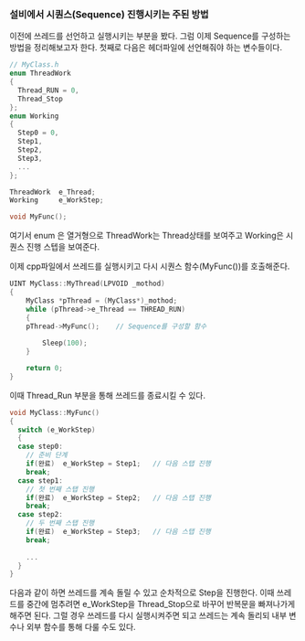 ### 설비에서 시퀀스(Sequence) 진행시키는 주된 방법

이전에 쓰레드를 선언하고 실행시키는 부분을 봤다.
그럼 이제 Sequence를 구성하는 방법을 정리해보고자 한다.
첫째로 다음은 헤더파일에 선언해줘야 하는 변수들이다.

```cpp
// MyClass.h
enum ThreadWork
{
  Thread_RUN = 0,
  Thread_Stop
};
enum Working
{
  Step0 = 0,
  Step1,
  Step2,
  Step3,
  ...
};

ThreadWork  e_Thread;
Working     e_WorkStep;

void MyFunc();
```

여기서 enum 은 열거형으로 ThreadWork는 Thread상태를 보여주고 Working은 시퀀스 진행 스텝을 보여준다.

이제 cpp파일에서 쓰레드를 실행시키고 다시 시퀀스 함수(MyFunc())를 호출해준다.

```cpp
UINT MyClass::MyThread(LPVOID _mothod)
{
	MyClass *pThread = (MyClass*)_mothod;
	while (pThread->e_Thread == THREAD_RUN)
	{
    pThread->MyFunc();    // Sequence를 구성할 함수
  
		Sleep(100);
	}

	return 0;
}
```

이때 Thread_Run 부분을 통해 쓰레드를 종료시킬 수 있다.

```cpp
void MyClass::MyFunc()
{
  switch (e_WorkStep)
  {
  case step0:
    // 준비 단계
    if(완료)  e_WorkStep = Step1;   // 다음 스탭 진행
    break;
  case step1:
    // 첫 번째 스탭 진행
    if(완료)  e_WorkStep = Step2;   // 다음 스탭 진행
    break;
  case step2:
    // 두 번째 스탭 진행
    if(완료)  e_WorkStep = Step3;   // 다음 스탭 진행
    break;
    
    ...
  }
}
```

다음과 같이 하면 쓰레드를 계속 돌릴 수 있고 순차적으로 Step을 진행한다.
이때 쓰레드를 중간에 멈추려면 e_WorkStep을 Thread_Stop으로 바꾸어 반복문을 빠져나가게 해주면 된다.
그럴 경우 쓰레드를 다시 실행시켜주면 되고 쓰레드는 계속 돌리되 내부 변수나 외부 함수를 통해 다룰 수도 있다.
